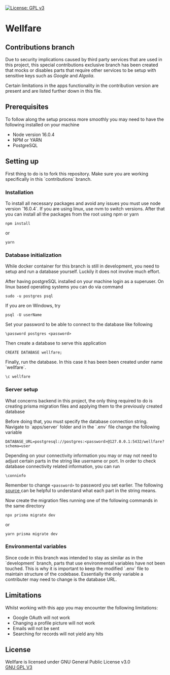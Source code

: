[![License: GPL v3](https://img.shields.io/badge/License-GPLv3-blue.svg)](https://www.gnu.org/licenses/gpl-3.0)

<h1>Wellfare</h1>
<h2>Contributions branch</h2>
<p>Due to security implications caused by third party services that are used in this project, this special contributions exclusive branch has been created that mocks or disables parts that require other services to be setup with sensitive keys such as <i>Google</i> and <i>Algolia</i>.</p>
<p>Certain limitations in the apps functionality in the contribution version are present and are listed further down in this file.</p>

<h2>Prerequisites</h2>
<p>To follow along the setup process more smoothly you may need to have the following installed on your machine</p>

- Node version 16.0.4
- NPM or YARN
- PostgreSQL

<h2>Setting up</h2>
<p>First thing to do is to fork this repository. Make sure you are working specifically in this `contributions` branch.

<h3>Installation</h3>
<p>
To install all necessary packages and avoid any issues you must use node version `16.0.4`. If you are using linux, use nvm to switch versions. After that you can install all the packages from the root using npm or yarn</p>

```
npm install
```

or

```
yarn
```

<h3>Database initialization</h3>
<p> While docker container for this branch is still in development, you need to setup and run a database yourself. Luckily it does not involve much effort.</p>

<p>After having postgreSQL installed on your machine login as a superuser. On linux based operating systems you can do via command</p>

```
sudo -u postgres psql
```

<p>If you are on Windows, try</p>

```
psql -U userName
```

<p>Set your password to be able to connect to the database like following</p>

```
\password postgres <password>
```

<p>Then create a database to serve this application</p>

```
CREATE DATABASE wellfare;
```

<p>Finally, run the database. In this case it has been been created under name `wellfare`.</p>

```
\c wellfare
```

<h3>Server setup</h3>
<p>What concerns backend in this project, the only thing required to do is creating prisma migration files and applying them to the previously created database</p>
<p>Before doing that, you must specify the database connection string. Navigate to `apps/server` folder and in the `.env` file change the following variable</p>

```
DATABASE_URL=postgresql://postgres:<password>@127.0.0.1:5432/wellfare?schema=user
```

<p>Depending on your connectivity information you may or may not need to adjust certain parts in the string like username or port. In order to check database connectivity related information, you can run </p>

```
\conninfo
```

Remember to change `<password>` to password you set earlier.
The following <a href="https://www.prisma.io/docs/getting-started/setup-prisma/start-from-scratch/relational-databases/connect-your-database-node-mysql"> source </a> can be helpful to understand what each part in the string means.

<p>Now create the migration files running one of the following commands in the same directory</p>

```
npx prisma migrate dev
```

or

```
yarn prisma migrate dev
```

<h3>Environmental variables</h3>
<p>Since code in this branch was intended to stay as similar as in the `development` branch, parts that use environmental variables have not been touched. This is why it is important to keep the modified `.env` file to maintain structure of the codebase. Essentially the only variable a contributer may need to change is the database URL.</p>

<h2>Limitations</h2>
<p>Whilst working with this app you may encounter the following limitations: </p>

- Google OAuth will not work
- Changing a profile picture will not work
- Emails will not be sent
- Searching for records will not yield any hits

<h2>License</h2>
Wellfare is licensed under GNU General Public License v3.0 <br>
<a href="https://github.com/wellfarees/wellfare/blob/main/LICENSE">GNU GPL V3</a>
